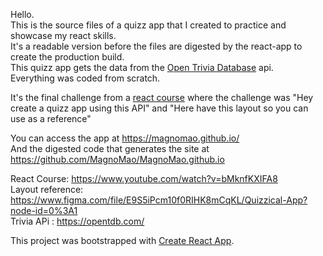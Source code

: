 Hello.  
This is the source files of a quizz app that I created to practice and showcase my react skills.  
It's a readable version before the files are digested by the react-app to create the production build.  
This quizz app gets the data from the [Open Trivia Database](https://opentdb.com/) api.  
Everything was coded from scratch.  

It's the final challenge from a [react course](https://www.youtube.com/watch?v=bMknfKXIFA8) where the challenge was "Hey create a quizz app using this API" and "Here have this layout so you can use as a reference"  

You can access the app at https://magnomao.github.io/  
And the digested code that generates the site at https://github.com/MagnoMao/MagnoMao.github.io  

React Course: https://www.youtube.com/watch?v=bMknfKXIFA8  
Layout reference: https://www.figma.com/file/E9S5iPcm10f0RIHK8mCqKL/Quizzical-App?node-id=0%3A1  
Trivia APi : https://opentdb.com/  

This project was bootstrapped with [Create React App](https://github.com/facebook/create-react-app).
